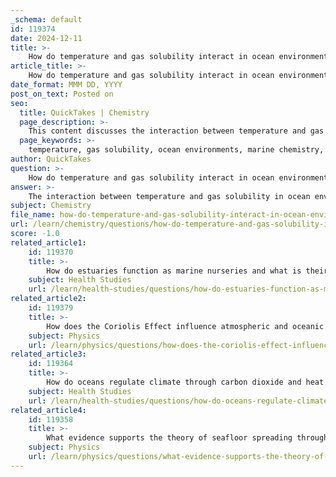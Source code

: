 ```yaml
---
_schema: default
id: 119374
date: 2024-12-11
title: >-
    How do temperature and gas solubility interact in ocean environments?
article_title: >-
    How do temperature and gas solubility interact in ocean environments?
date_format: MMM DD, YYYY
post_on_text: Posted on
seo:
  title: QuickTakes | Chemistry
  page_description: >-
    This content discusses the interaction between temperature and gas solubility in ocean environments, highlighting the inverse relationship according to Henry's Law and its implications for marine life and biogeochemical processes.
  page_keywords: >-
    temperature, gas solubility, ocean environments, marine chemistry, Henry's Law, dissolved gases, aquatic organisms, thermal energy, oxygen, nitrogen, pressure, salinity, carbon cycling, marine ecosystems, biogeochemical cycles
author: QuickTakes
question: >-
    How do temperature and gas solubility interact in ocean environments?
answer: >-
    The interaction between temperature and gas solubility in ocean environments is a critical aspect of marine chemistry and ecology. The solubility of gases in seawater is primarily temperature-dependent, with colder water being able to hold more dissolved gases compared to warmer water. This relationship can be explained by Henry's Law, which states that the solubility of a gas in a liquid is proportional to the partial pressure of that gas above the liquid. The equation representing this relationship is:\n\n$$\n[C] = k P_{gas}\n$$\n\nwhere $[C]$ is the solubility of the gas, $k$ is a constant that varies with temperature, and $P_{gas}$ is the partial pressure of the gas.\n\nAs temperature increases, the solubility of gases such as oxygen and nitrogen decreases. This is due to the fact that adding heat to the solution provides thermal energy that overcomes the attractive forces between the gas molecules and the solvent (water) molecules, leading to a reduction in gas solubility. For instance, at higher temperatures, the dissolved oxygen content in seawater decreases, which can significantly impact marine life, as many aquatic organisms rely on dissolved oxygen for survival.\n\nAdditionally, the solubility of gases is also influenced by other factors such as pressure and salinity. For example, the solubility of gases increases with increasing pressure and decreases with increasing salinity. This means that in deeper ocean layers, where pressure is higher, gases like carbon dioxide can be more soluble, which is important for understanding carbon cycling in the ocean.\n\nIn summary, the interaction between temperature and gas solubility in ocean environments is characterized by an inverse relationship: as temperature rises, the solubility of gases decreases, which can have profound implications for marine ecosystems and biogeochemical cycles.
subject: Chemistry
file_name: how-do-temperature-and-gas-solubility-interact-in-ocean-environments.md
url: /learn/chemistry/questions/how-do-temperature-and-gas-solubility-interact-in-ocean-environments
score: -1.0
related_article1:
    id: 119370
    title: >-
        How do estuaries function as marine nurseries and what is their ecological significance?
    subject: Health Studies
    url: /learn/health-studies/questions/how-do-estuaries-function-as-marine-nurseries-and-what-is-their-ecological-significance
related_article2:
    id: 119379
    title: >-
        How does the Coriolis Effect influence atmospheric and oceanic circulation?
    subject: Physics
    url: /learn/physics/questions/how-does-the-coriolis-effect-influence-atmospheric-and-oceanic-circulation
related_article3:
    id: 119364
    title: >-
        How do oceans regulate climate through carbon dioxide and heat absorption?
    subject: Health Studies
    url: /learn/health-studies/questions/how-do-oceans-regulate-climate-through-carbon-dioxide-and-heat-absorption
related_article4:
    id: 119358
    title: >-
        What evidence supports the theory of seafloor spreading through symmetrical magnetic stripes?
    subject: Physics
    url: /learn/physics/questions/what-evidence-supports-the-theory-of-seafloor-spreading-through-symmetrical-magnetic-stripes
---
```


&nbsp;